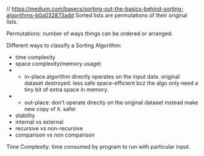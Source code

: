 // https://medium.com/basecs/sorting-out-the-basics-behind-sorting-algorithms-b0a032873add
Sorted lists are permutations of their original lists.

Permutations: number of ways things can be ordered or arranged.

Different ways to classify a Sorting Algorithm:
- time complexity
- space complexity(memory usage)
- - in-place algorithm
    directly operates on the input data. 
    original dataset destroyed. less safe
    space-efficient bcz the algo only need a tiny bit of extra space in memory.
- - out-place: don't operate directly on the original dataset instead make new copy of it. safer
- stability
- internal vs external
- recursive vs non-recursive
- comparison vs non comparison

Time Complexity: time consumed by program to run with particular input.